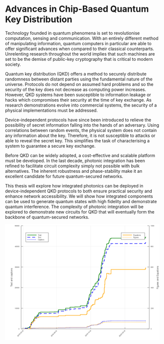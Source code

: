 # Advances in Chip-Based Quantum Key Distribution

Technology founded in quantum phenomena is set to revolutionise computation, sensing and communication. With an entirely different method of manipulating information, quantum computers in particular are able to offer significant advances when compared to their classical counterparts. Unrelenting research throughout the world implies that such machines are set to be the demise of public-key cryptography that is critical to modern society.

Quantum key distribution (QKD) offers a method to securely distribute randomness between distant parties using the fundamental nature of the universe. Protocols do not depend on assumed hard problems and so the security of the key does not decrease as computing power increases. However, QKD systems have been susceptible to information leakage or hacks which compromises their security at the time of key exchange. As research demonstrations evolve into commercial systems, the security of a physical implementations must be addressed. 

Device-independent protocols have since been introduced to relieve the possibility of secret information falling into the hands of an adversary. Using correlations between random events, the physical system does not contain any information about the key. Therefore, it is not susceptible to attacks or able to reveal the secret key. This simplifies the task of characterising a system to guarantee a secure key exchange.

Before QKD can be widely adopted, a cost-effective and scalable platform must be developed. In the last decade, photonic integration has been refined to facilitate circuit complexity simply not possible with bulk alternatives. The inherent robustness and phase-stability make it an excellent candidate for future quantum-secured networks.

This thesis will explore how integrated photonics can be deployed in device-independent QKD protocols to both ensure practical security and enhance network accessibility. We will show how integrated components can be used to generate quantum states with high fidelity and demonstrate quantum interference. The complexity of photonic integration will be explored to demonstrate new circuits for QKD that will eventually form the backbone of quantum-secured networks.


![Thesis word count](TeXcount/count.png?raw=true)

